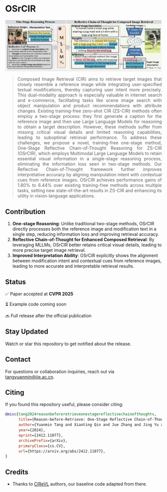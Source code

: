 # OSrCIR

![OSrCIR](OSrCIR.jpg)

<div align="justify">

> Composed Image Retrieval (CIR) aims to retrieve target images that closely resemble a reference image while integrating user-specified textual modifications, thereby capturing user intent more precisely. This dual-modality approach is especially valuable in internet search and e-commerce, facilitating tasks like scene image search with object manipulation and product recommendations with attribute changes. Existing training-free zero-shot CIR (ZS-CIR) methods often employ a two-stage process: they first generate a caption for the reference image and then use Large Language Models for reasoning to obtain a target description. However, these methods suffer from missing critical visual details and limited reasoning capabilities, leading to suboptimal retrieval performance. To address these challenges, we propose a novel, training-free one-stage method, One-Stage Reflective Chain-of-Thought Reasoning for ZS-CIR (OSrCIR), which employs Multimodal Large Language Models to retain essential visual information in a single-stage reasoning process, eliminating the information loss seen in two-stage methods. Our Reflective Chain-of-Thought framework further improves interpretative accuracy by aligning manipulation intent with contextual cues from reference images. OSrCIR achieves performance gains of 1.80% to 6.44% over existing training-free methods across multiple tasks, setting new state-of-the-art results in ZS-CIR and enhancing its utility in vision-language applications. 

</div>


## Contribution
1. **One-stage Reasoning**: Unlike traditional two-stage methods, OSrCIR directly processes both the reference image and modification text in a single step, reducing information loss and improving retrieval accuracy.
2. **Reflective Chain-of-Thought for Enhanced Composed Retrieval**: By leveraging MLLMs, OSrCIR better retains critical visual details, leading to more precise target image retrieval.
3. **Improved Interpretation Ability**: OSrCIR explicitly shows the alignment between modification intent and contextual cues from reference images, leading to more accurate and interpretable retrieval results.

## Status
✅ Paper accepted at **CVPR 2025**

⏳ Example code coming soon

🔜 Full release after the official publication

## Stay Updated
Watch or star this repository to get notified about the release.

## Contact
For questions or collaboration inquiries, reach out via tangyuanmin@iie.ac.cn.

## Citing

If you found this repository useful, please consider citing:

```bibtex
@misc{tang2024reasonbeforeretrieveonestagereflectivechainofthoughts,
      title={Reason-before-Retrieve: One-Stage Reflective Chain-of-Thoughts for Training-Free Zero-Shot Composed Image Retrieval}, 
      author={Yuanmin Tang and Xiaoting Qin and Jue Zhang and Jing Yu and Gaopeng Gou and Gang Xiong and Qingwei Ling and Saravan Rajmohan and Dongmei Zhang and Qi Wu},
      year={2024},
      eprint={2412.11077},
      archivePrefix={arXiv},
      primaryClass={cs.CV},
      url={https://arxiv.org/abs/2412.11077}, 
}
```

## Credits
- Thanks to [CIReVL](https://github.com/ExplainableML/Vision_by_Language) authors, our baseline code adapted from there.
